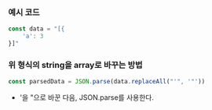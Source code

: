 ### 예시 코드
```ts
const data = "[{
	'a': 3
}]"
```

### 위 형식의 string을 array로 바꾸는 방법
```ts
const parsedData = JSON.parse(data.replaceAll("'", '"'))
```
- '을 "으로 바꾼 다음, JSON.parse를 사용한다.
